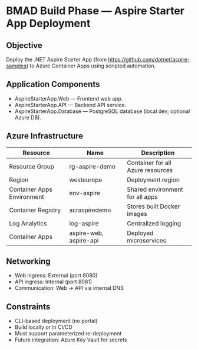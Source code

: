 # BMAD Build Phase — Aspire Starter App Deployment

## Objective
Deploy the .NET Aspire Starter App (from https://github.com/dotnet/aspire-samples) to Azure Container Apps using scripted automation.

## Application Components
- AspireStarterApp.Web — Frontend web app.
- AspireStarterApp.API — Backend API service.
- AspireStarterApp.Database — PostgreSQL database (local dev; optional Azure DB).

## Azure Infrastructure
| Resource | Name | Description |
|-----------|------|-------------|
| Resource Group | rg-aspire-demo | Container for all Azure resources |
| Region | westeurope | Deployment region |
| Container Apps Environment | env-aspire | Shared environment for all apps |
| Container Registry | acraspiredemo | Stores built Docker images |
| Log Analytics | log-aspire | Centralized logging |
| Container Apps | aspire-web, aspire-api | Deployed microservices |

## Networking
- Web ingress: External (port 8080)
- API ingress: Internal (port 8081)
- Communication: Web → API via internal DNS

## Constraints
- CLI-based deployment (no portal)
- Build locally or in CI/CD
- Must support parameterized re-deployment
- Future integration: Azure Key Vault for secrets
